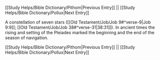 [[Study Helps/Bible Dictionary/Pithom|Previous Entry]]  ||  [[Study Helps/Bible Dictionary/Pollux|Next Entry]]

 A constellation of seven stars ([[Old Testament/Job/Job 9#^verse-9|Job 9:9]]; [[Old Testament/Job/Job 38#^verse-31|38:31]]). In ancient times the rising and setting of the Pleiades marked the beginning and the end of the season of navigation.

[[Study Helps/Bible Dictionary/Pithom|Previous Entry]]  ||  [[Study Helps/Bible Dictionary/Pollux|Next Entry]]